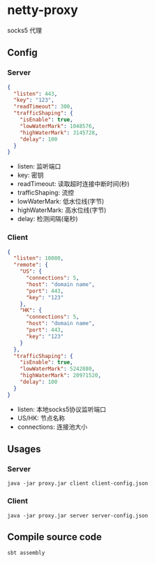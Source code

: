 # netty-proxy
socks5 代理

## Config
### Server
```json
{
  "listen": 443,
  "key": "123",
  "readTimeout": 300,
  "trafficShaping": {
    "isEnable": true,
    "lowWaterMark": 1048576,
    "highWaterMark": 3145728,
    "delay": 100
  }
}
```
- listen: 监听端口
- key: 密钥
- readTimeout: 读取超时连接中断时间(秒)
- trafficShaping: 流控
- lowWaterMark: 低水位线(字节)
- highWaterMark: 高水位线(字节)
- delay: 检测间隔(毫秒)

### Client
```json
{
  "listen": 10080,
  "remote": {
    "US": {
      "connections": 5,
      "host": "domain name",
      "port": 443,
      "key": "123"
    },
    "HK": {
      "connections": 5,
      "host": "domain name",
      "port": 443,
      "key": "123"
    }
  },
  "trafficShaping": {
    "isEnable": true,
    "lowWaterMark": 5242880,
    "highWaterMark": 20971520,
    "delay": 100
  }
}
```
- listen: 本地socks5协议监听端口
- US/HK: 节点名称
- connections: 连接池大小

## Usages
### Server
```shell script
java -jar proxy.jar client client-config.json
```
### Client
```shell script
java -jar proxy.jar server server-config.json
```
## Compile source code
```shell script
sbt assembly
```

